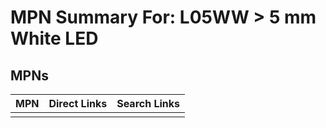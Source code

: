 



# MPN Summary For: L05WW > 5 mm White LED

## MPNs
  

|MPN|Direct Links|Search Links|
| :--- | :--- | :--- |
||||
